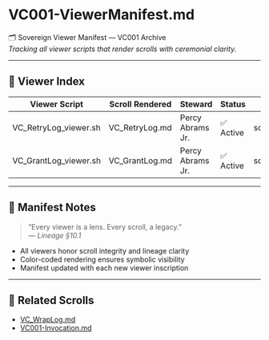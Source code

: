 # VC001-ViewerManifest.md  
🗂️ Sovereign Viewer Manifest — VC001 Archive  
_Tracking all viewer scripts that render scrolls with ceremonial clarity._

---

## 📜 Viewer Index

| Viewer Script                  | Scroll Rendered     | Steward           | Status   | Path                                |
|-------------------------------|----------------------|-------------------|----------|-------------------------------------|
| VC_RetryLog_viewer.sh         | VC_RetryLog.md       | Percy Abrams Jr.  | ✅ Active | scripts/viewers/VC_RetryLog_viewer.sh |
| VC_GrantLog_viewer.sh         | VC_GrantLog.md       | Percy Abrams Jr.  | ✅ Active | scripts/viewers/VC_GrantLog_viewer.sh |

---

## 🧾 Manifest Notes

> “Every viewer is a lens. Every scroll, a legacy.”  
> — *Lineage §10.1*

- All viewers honor scroll integrity and lineage clarity
- Color-coded rendering ensures symbolic visibility
- Manifest updated with each new viewer inscription

---

## 🔗 Related Scrolls

- [VC_WrapLog.md](VC_WrapLog.md)  
- [VC001-Invocation.md](VC001-Invocation.md)
